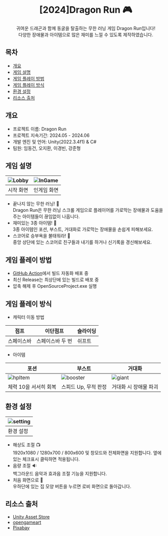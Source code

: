 # <center>[2024]Dragon Run 🎮</center>

<center>귀여운 드래곤과 함께 동굴을 탈출하는 무한 러닝 게임 Dragon Run입니다!</center>
<center>다양한 장애물과 아이템으로 많은 재미를 느낄 수 있도록 제작하였습니다.</center>

## 목차

- [개요](#개요)
- [게임 설명](#게임-설명)
- [게임 플레이 방법](#게임-플레이-방법)
- [게임 플레이 방식](#게임-플레이-방식)
- [환경 설정](#환경-설정)
- [리소스 출처](#리소스-출처)

## 개요

- 프로젝트 이름: Dragon Run
- 프로젝트 지속기간: 2024.05 - 2024.06
- 개발 엔진 및 언어: Unity(2022.3.4f1) & C#
- 팀원: 임동건, 오지환, 이경빈, 강준형

## 게임 설명

|![Lobby](https://github.com/Famec7/OpenSourceProject/assets/68315380/ccfcaeda-1886-4938-a0d2-5b8cea3293f0)|![InGame](https://github.com/Famec7/OpenSourceProject/assets/68315380/516d64a6-677f-43dc-a66c-87b6795b71ed)|
|---|---|
|시작 화면|인게임 화면|

- 끝나지 않는 무한 러닝! 🏃<br>
Dragon Run은 무한 러닝 스크롤 게임으로 플레이어를 가로막는 장애물과 도움을 주는 아이템들이 끊임없이 나옵니다.
- 재미있는 3종 아이템! 💊 <br>
3종 아이템인 포션, 부스트, 거대화로 가로막는 장애물을 손쉽게 피해보세요.
- 스코어로 승부욕을 불태워라! 🎯<br>
중앙 상단에 있는 스코어로 친구들과 내기를 하거나 신기록을 경신해보세요.

## 게임 플레이 방법

- [GitHub Action](https://github.com/Famec7/OpenSourceProject/actions/workflows/main.yml)에서 빌드 자동화 배포 중
- 최신 Release는 최상단에 있는 빌드로 배포 중
- 압축 해제 후 OpenSourceProject.exe 실행

## 게임 플레이 방식

- 캐릭터 이동 방법

| 점프       | 이단점프         | 슬라이딩 |
| ---------- | ---------------- | -------- |
| 스페이스바 | 스페이스바 두 번 | 쉬프트   |

- 아이템

| 포션                  | 부스트               | 거대화                |
| --------------------- | -------------------- | --------------------- |
|![hpItem](https://github.com/Famec7/OpenSourceProject/assets/68315380/39c87f86-5fc8-4c37-bb29-9ee938ea1128)|![booster](https://github.com/Famec7/OpenSourceProject/assets/68315380/5b6db061-2fe0-4289-a3ac-a3996cfe8511)|![giant](https://github.com/Famec7/OpenSourceProject/assets/68315380/e9ebbe27-d39c-4959-89e8-6d504356ba06)|
| 체력 10을 서서히 회복 | 스피드 Up, 무적 판정 | 거대화 시 장애물 파괴 |

## 환경 설정

|![setting](https://github.com/Famec7/OpenSourceProject/assets/68315380/5fa76eaf-abb0-4d5c-8dc3-ebc9fd352bbf)|
|---|
|환경 설정|
- 해상도 조절 📺 <br>
1920x1080 / 1280x700 / 800x600 및 창모드와 전체화면을 지원합니다.
옆에 있는 체크표시 클릭하면 적용됩니다.
- 음량 조절 🔉 <br>
백그라운드 음악과 효과음 조절 기능을 지원합니다.
- 처음 화면으로 📮 <br>
우하단에 있는 집 모양 버튼을 누르면 로비 화면으로 돌아갑니다.

## 리소스 출처

- [Unity Asset Store](https://assetstore.unity.com/?locale=ko-KR)
- [opengameart](https://opengameart.org/)
- [Pixabay](https://pixabay.com/ko/)
